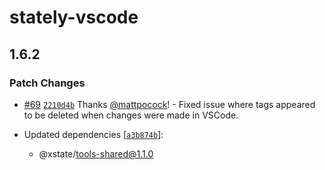 # stately-vscode

## 1.6.2

### Patch Changes

- [#69](https://github.com/statelyai/xstate-vscode/pull/69) [`2210d4b`](https://github.com/statelyai/xstate-vscode/commit/2210d4b5175384f87dc0b001ba68400701c35818) Thanks [@mattpocock](https://github.com/mattpocock)! - Fixed issue where tags appeared to be deleted when changes were made in VSCode.

- Updated dependencies [[`a3b874b`](https://github.com/statelyai/xstate-vscode/commit/a3b874b328cd6bf409861378ab2840dab70d3ff3)]:
  - @xstate/tools-shared@1.1.0
